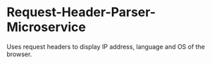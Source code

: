 # Request-Header-Parser-Microservice
Uses request headers to display IP address, language and OS of the browser.
